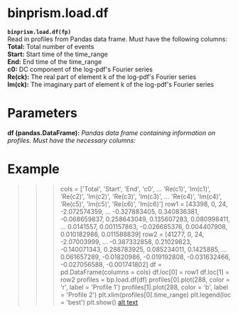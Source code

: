 # binprism.load.df
**`binprism.load.df(fp)`** <br />
Read in profiles from Pandas data frame. Must have the following columns:
**Total:** Total number of events <br />
**Start:** Start time of the time_range <br />
**End:** End time of the time_range <br />
**c0:** DC component of the log-pdf's Fourier series <br />
**Re(ck):** The real part of element k of the log-pdf's Fourier series <br />
**Im(ck):** The imaginary part of element k of the log-pdf's Fourier series <br />

# Parameters
**df (pandas.DataFrame):** *Pandas data frame containing information on profiles. Must have the necessary columns:*

# Example
>>> cols = ['Total', 'Start', 'End', 'c0',
...         'Re(c1)', 'Im(c1)', 'Re(c2)', 'Im(c2)', 'Re(c3)', 'Im(c3)',
...         'Re(c4)', 'Im(c4)', 'Re(c5)', 'Im(c5)', 'Re(c6)', 'Im(c6)']
>>> row1 = [43398, 0, 24, -2.072574359,
...         -0.327883405, 0.340836381, -0.068659837, 0.258643049, 0.135607283, 0.080998411,
...         0.0141557, 0.001157863, -0.026685376, 0.004407908, 0.010182986, 0.011588839]
>>> row2 = [41277, 0, 24, -2.07003999,
...         -0.387332858, 0.21029823, -0.140071343, 0.288783925, 0.085234011, 0.1425885,
...         0.061657289, -0.01820986, -0.019192808, -0.031632466, -0.027056588, -0.001741802]
>>> df = pd.DataFrame(columns = cols)
>>> df.loc[0] = row1
>>> df.loc[1] = row2
>>> profiles = bp.load.df(df)
>>> profiles[0].plot(288, color = 'r', label = 'Profile 1')
>>> profiles[1].plot(288, color = 'b', label = 'Profile 2')
>>> plt.xlim(profiles[0].time_range)
>>> plt.legend(loc = 'best')
>>> plt.show()
[alt text](FromDFExample.png "Example of reading profiles from data frame")
